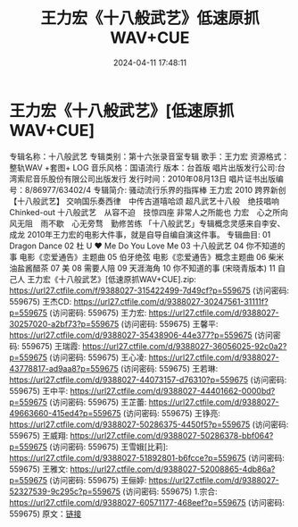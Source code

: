 ﻿---
title: 王力宏《十八般武艺》低速原抓WAV+CUE
date: 2024-04-11 17:48:11
categories: WAV车载音乐、镜像
tags: 华语中文
---
# 王力宏《十八般武艺》[低速原抓WAV+CUE]

专辑名称：十八般武艺
专辑类别：第十六张录音室专辑
歌手：王力宏
资源格式：整轨WAV +套图+ LOG
音乐风格：国语流行
版本：台首版
唱片出版发行公司:台湾索尼音乐股份有限公司出版发行
发行时间：2010年08月13日
唱片证书出版编号：8/86977/63402/4
专辑简介:
骚动流行乐界的指挥棒
王力宏 2010 跨界新创【十八般武艺】
交响国乐奏西律　中传古道嘻哈颂
超凡武艺十八般　绝技唱响 Chinked-out
十八般武艺　从容不迫　技惊四座
非常人之所能也
力宏　心之所向　风无阻　雨不歇　心无旁骛　勤修苦练
「十八般武艺」专辑概念灵感来自李安、成龙
2010年王力宏的电影大件事，就是自导自编自演这件事。
专辑曲目:
01 Dragon Dance
02 杜 U ♥ Me Do You Love Me
03 十八般武艺
04 你不知道的事 电影《恋爱通告》主题曲
05 伯牙绝弦 电影《恋爱通告》概念主题曲
06 柴米油盐酱醋茶
07 美
08 需要人陪
09 天涯海角
10 你不知道的事 (宋晓青版本)
11 自己人
王力宏《十八般武艺》[低速原抓WAV+CUE].zip: https://url27.ctfile.com/f/9388027-315422499-7d49cf?p=559675
(访问密码: 559675)
王杰CD: https://url27.ctfile.com/d/9388027-30247561-31111f?p=559675
(访问密码: 559675)
王力宏: https://url27.ctfile.com/d/9388027-30257020-a2bf73?p=559675
(访问密码: 559675)
王馨平: https://url27.ctfile.com/d/9388027-35438906-44e377?p=559675
(访问密码: 559675)
王瑞霞: https://url27.ctfile.com/d/9388027-36056025-92c0a2?p=559675
(访问密码: 559675)
王心凌: https://url27.ctfile.com/d/9388027-43778817-ad9aa8?p=559675
(访问密码: 559675)
王若琳: https://url27.ctfile.com/d/9388027-44073157-d76310?p=559675
(访问密码: 559675)
王中平: https://url27.ctfile.com/d/9388027-44401662-0000bd?p=559675
(访问密码: 559675)
王芷蕾: https://url27.ctfile.com/d/9388027-49663660-415ed4?p=559675
(访问密码: 559675)
王铮亮: https://url27.ctfile.com/d/9388027-50286375-4450f5?p=559675
(访问密码: 559675)
王威翔: https://url27.ctfile.com/d/9388027-50286378-bbf064?p=559675
(访问密码: 559675)
王雪娥[比莉]: https://url27.ctfile.com/d/9388027-51892801-b6fcce?p=559675
(访问密码: 559675)
王雅文: https://url27.ctfile.com/d/9388027-52008865-4db86a?p=559675
(访问密码: 559675)
王俪婷: https://url27.ctfile.com/d/9388027-52327539-9c295c?p=559675
(访问密码: 559675)
1.宗合: https://url27.ctfile.com/d/9388027-60571177-468eef?p=559675
(访问密码: 559675)
原文：[链接](https://blog.sina.com.cn/s/blog_1647c7e7601031547.html)